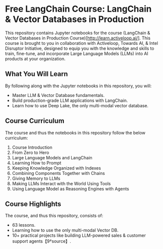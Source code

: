 # Free LangChain Course: LangChain & Vector Databases in Production

This repository contains Jupyter notebooks for the course (LangChain & Vector Databases in Production Course)[http://learn.activeloop.ai/]. This course is brought to you in collaboration with Activeloop, Towards AI, & Intel Disruptor Initiative, designed to equip you with the knowledge and skills to train, fine-tune, and incorporate Large Language Models (LLMs) into AI products at your organization.

## What You Will Learn

By following along with the Jupyter notebooks in this repository, you will:

- Master LLM & Vector Database fundamentals.
- Build production-grade LLM applications with LangChain.
- Learn how to use Deep Lake, the only multi-modal vector database.

## Course Curriculum

The course and thus the notebooks in this repository follow the below curriculum:

1. Course Introduction
2. From Zero to Hero
3. Large Language Models and LangChain
4. Learning How to Prompt
5. Keeping Knowledge Organized with Indexes
6. Combining Components Together with Chains
7. Giving Memory to LLMs
8. Making LLMs Interact with the World Using Tools
9. Using Language Model as Reasoning Engines with Agents

## Course Highlights

The course, and thus this repository, consists of:

- 63 lessons.
- Learning how to use the only multi-modal Vector DB.
- 10+ practical projects like building LLM-powered sales & customer support agents【9†source】.
